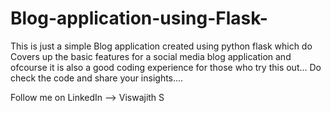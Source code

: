 # Blog-application-using-Flask-

This is just a simple Blog application created using python flask which do Covers up the basic features for a social media blog application and ofcourse it is also a good coding experience for those who try this out...
Do check the code and share your insights....

Follow me on LinkedIn --> Viswajith S
